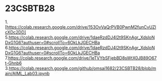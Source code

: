 # 23CSBTB28
1.[https://colab.research.google.com/drive/153OvVaQrPVB0PwnM2funCvUZlcXDc2DD]
5.https://colab.research.google.com/drive/1daeRzdDJ4l2t9SKnAgr_XdsloNDxG1G6?authuser=0#scrollTo=6OkLkJGECHBa
6.https://colab.research.google.com/drive/1daeRzdDJ4l2t9SKnAgr_XdsloNDxG1G6?authuser=0#scrollTo=6OkLkJGECHBa
7.https://colab.research.google.com/drive/1eTVYbSFjebBD8sWtX0JB89O67t-Ghnb6
3.https://colab.research.google.com/github/omsai1682/23CSBTB28/blob/main/AIML_Lab03.ipynb
